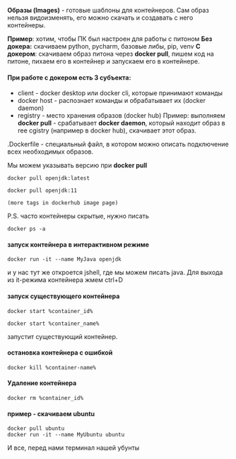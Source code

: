 **Образы (Images)** - готовые шаблоны для контейнеров. Сам образ нельзя видоизменять, его можно скачать и создавать с него контейнеры. 

**Пример**: хотим, чтобы ПК был настроен для работы с питоном
**Без докера:** скачиваем python, pycharm, базовые либы, pip, venv
**С докером**: скачиваем образ питона через **docker pull**, пишем код на питоне, пихаем его в контейнер и запускаем его в контейнере. 

#### При работе с докером есть 3 субъекта:
- client - docker desktop или docker cli, которые принимают команды
- docker host - распознает команды и обрабатывает их (docker daemon)
- registry - место хранения образов (docker hub)
Пример: выполняем **docker pull** - срабатывает **docker daemon**, который находит образ в ree cgistry (например в docker hub), скачивает этот образ.

.Dockerfile - специальный файл, в котором можно описать подключение всех необходимых образов.

Мы можем указывать версию при **docker pull**
```
docker pull openjdk:latest

docker pull openjdk:11

(more tags in dockerhub image page)
```

P.S. часто контейнеры скрытые, нужно писать 
```
docker ps -a
```

#### запуск контейнера в интерактивном режиме
```
docker run -it --name MyJava openjdk
```
и у нас тут же откроется jshell, где мы можем писать java.
Для выхода из it-режима контейнера жмем ctrl+D

#### запуск существующего контейнера
```
docker start %container_id%

docker start %container_name%
```
запустит существующий контейнер.

#### остановка контейнера с ошибкой
```
docker kill %container-name%
```

#### Удаление контейнера
```
docker rm %container_id%
```

#### пример - скачиваем ubuntu
```
docker pull ubuntu
docker run -it --name MyUbuntu ubuntu
```
И все, перед нами терминал нашей убунты


